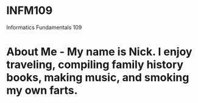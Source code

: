 # INFM109
Informatics Fundamentals 109 
# About Me - My name is Nick. I enjoy traveling, compiling family history books, making music, and smoking my own farts. 
